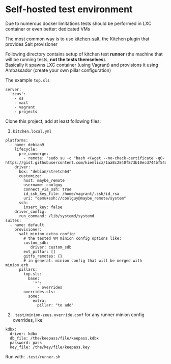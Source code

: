 # Self-hosted test environment
Due to numerous docker limitations tests should be performed in LXC container or even better: dedicated VMs

The most common way is to use [kitchen-salt](https://github.com/saltstack/kitchen-salt), the Kitchen plugin that provides Salt provisioner

Following directory contains setup of kitchen test **runner** (the machine that will be running tests, **not the tests themselves**).  
Basically it spawns LXC container (using Vagrant) and provisions it using Ambassador (create your own pillar configuration)

The example `top.sls`
```
server:
  'zeus':
    - os
    - mail
    - vagrant
    - projects
```

Clone this project, add at least following files:  
1. `kitchen.local.yml`
```
platforms:
  - name: debian9
    lifecycle:
      pre_converge:
        - remote: 'sudo su -c "bash <(wget --no-check-certificate -qO- https://gist.githubusercontent.com/kiemlicz/1aa8c2840f873b10ecd744bf54dcd018/raw/9bc130ba6800b1df66a3e34901d0c18dca560fd4/setup_salt_requisites.sh)"'
    driver:
      box: "debian/stretch64"
      customize:
        host: maybe_remote
        username: coolguy
        connect_via_ssh: true
        id_ssh_key_file: /home/vagrant/.ssh/id_rsa
        uri: "qemu+ssh://coolguy@maybe_remote/system"
      ssh:
        insert_key: false
    driver_config:
      run_command: /lib/systemd/systemd
suites:
  - name: default
    provisioner:
      salt_minion_extra_config:
        # the tested VM minion config options like:
        custom_sdb:
           driver: custom_sdb
        ext_pillar: []
        gitfs_remotes: {}
        # in general: minion config that will be merged with minion.erb
      pillars:
        top.sls:
          base:
            '*':
              - overrides
        overrides.sls:
          some:
            extra:
              pillar: "to add"
```

2. `.test/minion-zeus.override.conf` for any runner minion config overrides, like:
```
kdbx:
  driver: kdbx
  db_file: /the/keepass/file/keepass.kdbx
  password: pass
  key_file: /the/key/file/keepass.key

```

Run with: `.test/runner.sh`
